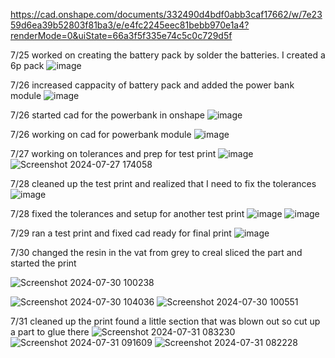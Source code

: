 https://cad.onshape.com/documents/332490d4bdf0abb3caf17662/w/7e2359d6ea39b52803f81ba3/e/e4fc2245eec81bebb970e1a4?renderMode=0&uiState=66a3f5f335e74c5c0c729d5f


7/25 worked on creating the battery pack by solder the batteries. I created a 6p pack
![image](https://github.com/user-attachments/assets/37e40959-b394-4c00-a8aa-4414d61027ca)

7/26 increased cappacity of battery pack and added the power bank module
![image](https://github.com/user-attachments/assets/d8dd1bf8-e4b9-4001-a5c4-3c913e60de67)

7/26 started cad for the powerbank in onshape
![image](https://github.com/user-attachments/assets/9130d144-10f4-46d2-8491-3bf67edda393)

7/26 working on cad for powerbank module
![image](https://github.com/user-attachments/assets/0fbb6e28-c49a-452a-a415-69dab3dbb63d)

7/27 working on tolerances and prep for test print
![image](https://github.com/user-attachments/assets/2f2df8b8-bee9-49c0-bb42-02a3df414b8d)
![Screenshot 2024-07-27 174058](https://github.com/user-attachments/assets/7fa817eb-722b-434d-aae6-464115c081ab)

7/28 cleaned up the test print and realized that I need to fix the tolerances
![image](https://github.com/user-attachments/assets/f56e3bf3-5b44-47e9-9e01-5dfccfc3674b)

7/28 fixed the tolerances and setup for another test print 
![image](https://github.com/user-attachments/assets/8a865882-f916-4544-b26c-4ca3ed5e8313)
![image](https://github.com/user-attachments/assets/418dbfc5-80d8-4e4b-ab23-8b4de7840b5f)

7/29 ran a test print and fixed cad ready for final print
![image](https://github.com/user-attachments/assets/b8a09d7d-7f54-481c-b723-242f71c283dc)

7/30 changed the resin in the vat from grey to creal sliced the part and started the print

![Screenshot 2024-07-30 100238](https://github.com/user-attachments/assets/07ccf9bb-408f-4620-b6eb-4d3742c388a5)

![Screenshot 2024-07-30 104036](https://github.com/user-attachments/assets/e70bab19-76e0-49e5-bb6e-3379dc9957b8)
![Screenshot 2024-07-30 100551](https://github.com/user-attachments/assets/727612e9-43ec-4902-8d64-05307c2567aa)

7/31 cleaned up the print found a little section that was blown out so cut up a part to glue there
![Screenshot 2024-07-31 083230](https://github.com/user-attachments/assets/595529cb-396f-4147-9555-d1c0e53cb7ca)
![Screenshot 2024-07-31 091609](https://github.com/user-attachments/assets/54da3331-f80e-4c9d-a55b-678f7b5fe7b2)
![Screenshot 2024-07-31 082228](https://github.com/user-attachments/assets/32f9e9a8-f1bb-4cf3-be84-a3e33db46a35)



